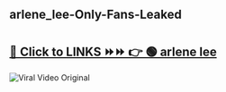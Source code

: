 
 ## arlene_lee-Only-Fans-Leaked

# <h2><a href="https://clipsfans.com/arlene_lee&ref=git">🔗 Click to LINKS ⏩⏩ 👉 🟢 arlene lee </a></h2>

<a href="https://clipsfans.com/arlene_lee&ref=git" rel="nofollow" data-target="animated-image.originalLink"><img src="https://i.ibb.co.com/xMMVF88/686577567.gif" alt="Viral Video Original" style="max-width: 100%; display: inline-block;" data-target="animated-image.originalImage"></a>
